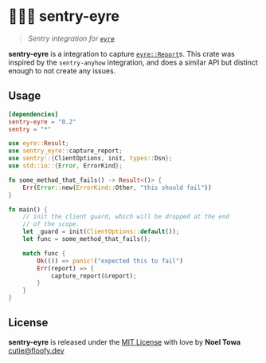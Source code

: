 # 🐻‍❄️👀 sentry-eyre
> *Sentry integration for [`eyre`](https://crates.io/crates/eyre)*

**sentry-eyre** is a integration to capture [`eyre::Report`](https://docs.rs/eyre/latest/eyre/struct.Report.html)s. This crate was inspired by the `sentry-anyhow` integration, and does a similar API but distinct enough to not create any issues.

## Usage
```toml
[dependencies]
sentry-eyre = "0.2"
sentry = "*"
```

```rs
use eyre::Result;
use sentry_eyre::capture_report;
use sentry::{ClientOptions, init, types::Dsn};
use std::io::{Error, ErrorKind};

fn some_method_that_fails() -> Result<()> {
    Err(Error::new(ErrorKind::Other, "this should fail"))
}

fn main() {
    // init the client guard, which will be dropped at the end
    // of the scope.
    let _guard = init(ClientOptions::default());
    let func = some_method_that_fails();

    match func {
        Ok(()) => panic!("expected this to fail")
        Err(report) => {
            capture_report(&report);
        }
    }
}
```

## License
**sentry-eyre** is released under the [MIT License](https://github.com/auguwu/sentry-eyre/blob/master/LICENSE) with love by **Noel Towa** <cutie@floofy.dev>
